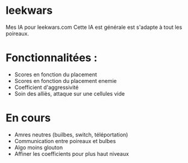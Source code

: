 # leekwars
Mes IA pour leekwars.com
Cette IA est générale est s'adapte à tout les poireaux.
# Fonctionnalitées :
- Scores en fonction du placement
- Scores en fonction du placement enemie
- Coefficient d'aggressivité
- Soin des alliès, attaque sur une cellules vide

# En cours
- Amres neutres (builbes, switch, téléportation)
- Communication entre poireaux et bulbes
- Algo moins glouton
- Affiner les coefficients pour plus haut niveaux
